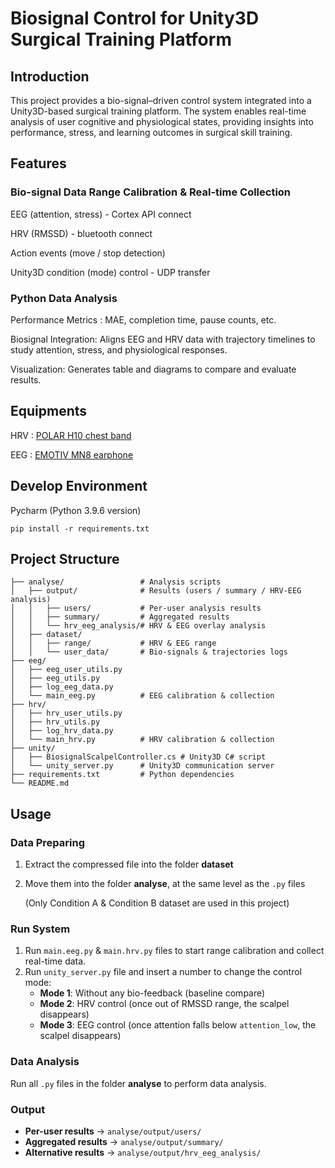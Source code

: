 # Biosignal Control for Unity3D Surgical Training Platform

## Introduction
This project provides a bio-signal–driven control system integrated into a Unity3D-based surgical training platform. The system enables real-time analysis of user cognitive and physiological states, providing insights into performance, stress, and learning outcomes in surgical skill training.

## Features

### Bio-signal Data Range Calibration & Real-time Collection
EEG (attention, stress) - Cortex API connect

HRV (RMSSD) - bluetooth connect

Action events (move / stop detection)

Unity3D condition (mode) control - UDP transfer
### Python Data Analysis
Performance Metrics : MAE, completion time, pause counts, etc.

Biosignal Integration: Aligns EEG and HRV data with trajectory timelines to study attention, stress, and physiological responses.

Visualization: Generates table and diagrams to compare and evaluate results.

## Equipments
HRV : [POLAR H10 chest band](https://www.polar.com/uk-en/sensors/h10-heart-rate-sensor)

EEG : [EMOTIV MN8 earphone](https://www.emotiv.com/products/mn8)

## Develop Environment
Pycharm (Python 3.9.6 version)

`pip install -r requirements.txt`

## Project Structure
```
├── analyse/                 # Analysis scripts
│   ├── output/              # Results (users / summary / HRV-EEG analysis)
│   │   ├── users/           # Per-user analysis results
│   │   ├── summary/         # Aggregated results
│   │   └── hrv_eeg_analysis/# HRV & EEG overlay analysis
│   ├── dataset/
│   │   ├── range/           # HRV & EEG range
│   │   └── user_data/       # Bio-signals & trajectories logs
├── eeg/
│   ├── eeg_user_utils.py
│   ├── eeg_utils.py
│   ├── log_eeg_data.py
│   └── main_eeg.py          # EEG calibration & collection
├── hrv/
│   ├── hrv_user_utils.py
│   ├── hrv_utils.py
│   ├── log_hrv_data.py
│   └── main_hrv.py          # HRV calibration & collection
├── unity/
│   ├── BiosignalScalpelController.cs # Unity3D C# script
│   └── unity_server.py      # Unity3D communication server
├── requirements.txt         # Python dependencies
└── README.md
```


## Usage
### Data Preparing
1. Extract the compressed file into the folder **dataset**  
2. Move them into the folder **analyse**, at the same level as the `.py` files

   (Only Condition A & Condition B dataset are used in this project)

### Run System
1. Run `main.eeg.py` & `main.hrv.py` files to start range calibration and collect real-time data.  
2. Run `unity_server.py` file and insert a number to change the control mode:  
   - **Mode 1**: Without any bio-feedback (baseline compare)  
   - **Mode 2**: HRV control (once out of RMSSD range, the scalpel disappears)  
   - **Mode 3**: EEG control (once attention falls below `attention_low`, the scalpel disappears)  

### Data Analysis
Run all `.py` files in the folder **analyse** to perform data analysis.  

### Output
- **Per-user results** → `analyse/output/users/`  
- **Aggregated results** → `analyse/output/summary/`  
- **Alternative results** → `analyse/output/hrv_eeg_analysis/` 
